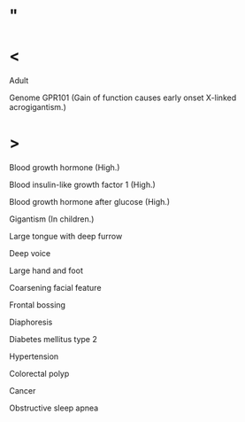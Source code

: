 # "

# <

Adult

Genome GPR101
(Gain of function causes early onset X-linked acrogigantism.)

# >

Blood growth hormone
(High.)

Blood insulin-like growth factor 1
(High.)

Blood growth hormone after glucose
(High.)

Gigantism
(In children.)

Large tongue with deep furrow

Deep voice

Large hand and foot

Coarsening facial feature

Frontal bossing

Diaphoresis

Diabetes mellitus type 2

Hypertension

Colorectal polyp

Cancer

Obstructive sleep apnea
